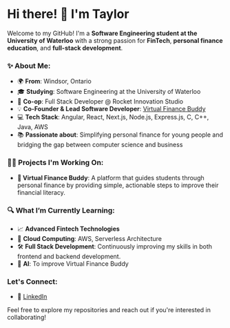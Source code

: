 # Hi there! 👋 I'm Taylor

Welcome to my GitHub! I'm a **Software Engineering student at the University of Waterloo** with a strong passion for **FinTech**, **personal finance education**, and **full-stack development**. 

### ✨ About Me:

- 🌍 **From**: Windsor, Ontario  
- 🎓 **Studying**: Software Engineering at the University of Waterloo  
- 💼 **Co-op**: Full Stack Developer @ Rocket Innovation Studio  
- 💡 **Co-Founder & Lead Software Developer**: [Virtual Finance Buddy](https://main.d3buoyj6s1tc6p.amplifyapp.com/)  
- 💻 **Tech Stack**: Angular, React, Next.js, Node.js, Express.js, C, C++, Java, AWS
- 📚 **Passionate about**: Simplifying personal finance for young people and bridging the gap between computer science and business

### 🧑‍💻 Projects I'm Working On:

- **💸 Virtual Finance Buddy**: A platform that guides students through personal finance by providing simple, actionable steps to improve their financial literacy.

### 🔍 What I’m Currently Learning:

- 📈 **Advanced Fintech Technologies**
- 🚀 **Cloud Computing**: AWS, Serverless Architecture
- 🛠 **Full Stack Development**: Continuously improving my skills in both frontend and backend development.
- 🤖 **AI**: To improve Virtual Finance Buddy

### Let's Connect:

- 💼 [LinkedIn](https://www.linkedin.com/in/taylor-r-devries)

Feel free to explore my repositories and reach out if you're interested in collaborating!
